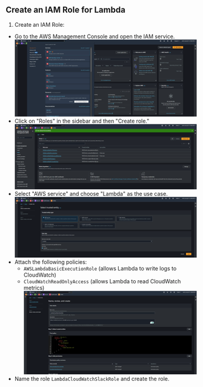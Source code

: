 ## Create an IAM Role for Lambda

1. Create an IAM Role:

- Go to the AWS Management Console and open the IAM service.
  ![alt text](<Screenshot 2024-08-25 090657.png>)
- Click on "Roles" in the sidebar and then "Create role."
  ![alt text](<Screenshot 2024-08-25 090816.png>)
- Select "AWS service" and choose "Lambda" as the use case.
  ![alt text](<Screenshot 2024-08-25 090854.png>)
- Attach the following policies:
  - `AWSLambdaBasicExecutionRole` (allows Lambda to write logs to CloudWatch)
  - `CloudWatchReadOnlyAccess` (allows Lambda to read CloudWatch metrics)
    ![alt text](<Screenshot 2024-08-25 091144.png>)
- Name the role `LambdaCloudWatchSlackRole` and create the role.
